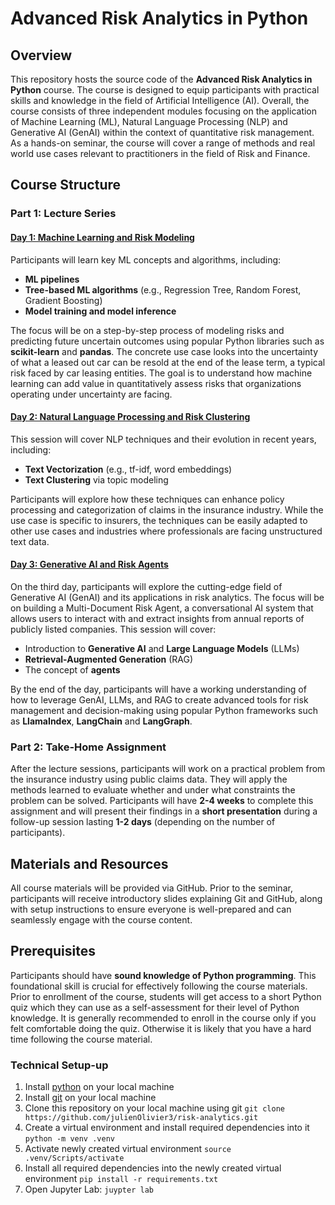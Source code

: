 # Advanced Risk Analytics in Python

## Overview
This repository hosts the source code of the **Advanced Risk Analytics in Python** course. The course is designed to equip participants with practical skills and knowledge in the field of Artificial Intelligence (AI). Overall, the course consists of three independent modules focusing on the application of Machine Learning (ML), Natural Language Processing (NLP) and Generative AI (GenAI) within the context of quantitative risk management. As a hands-on seminar, the course will cover a range of methods and real world use cases relevant to practitioners in the field of Risk and Finance.

## Course Structure

### Part 1: Lecture Series

#### [Day 1: Machine Learning and Risk Modeling](1_ml/ml.ipynb)
Participants will learn key ML concepts and algorithms, including:
- **ML pipelines**
- **Tree-based ML algorithms** (e.g., Regression Tree, Random Forest, Gradient Boosting)
- **Model training and model inference**

The focus will be on a step-by-step process of modeling risks and predicting future uncertain outcomes using popular Python libraries such as **scikit-learn** and **pandas**. The concrete use case looks into the uncertainty of what a leased out car can be resold at the end of the lease term, a typical risk faced by car leasing entities. The goal is to understand how machine learning can add value in quantitatively assess risks that organizations operating under uncertainty are facing.

#### [Day 2: Natural Language Processing and Risk Clustering](2_nlp/nlp.ipynb)
This session will cover NLP techniques and their evolution in recent years, including:
- **Text Vectorization** (e.g., tf-idf, word embeddings)
- **Text Clustering** via topic modeling

Participants will explore how these techniques can enhance policy processing and categorization of claims in the insurance industry. While the use case is specific to insurers, the techniques can be easily adapted to other use cases and industries where professionals are facing unstructured text data.

#### [Day 3: Generative AI and Risk Agents](3_genai/genai.ipynb)
On the third day, participants will explore the cutting-edge field of Generative AI (GenAI) and its applications in risk analytics. The focus will be on building a Multi-Document Risk Agent, a conversational AI system that allows users to interact with and extract insights from annual reports of publicly listed companies. This session will cover:
- Introduction to **Generative AI** and **Large Language Models** (LLMs)
- **Retrieval-Augmented Generation** (RAG)
- The concept of **agents**

By the end of the day, participants will have a working understanding of how to leverage GenAI, LLMs, and RAG to create advanced tools for risk management and decision-making using popular Python frameworks such as **LlamaIndex**, **LangChain** and **LangGraph**.

### Part 2: Take-Home Assignment
After the lecture sessions, participants will work on a practical problem from the insurance industry using public claims data. They will apply the methods learned to evaluate whether and under what constraints the problem can be solved. Participants will have **2-4 weeks** to complete this assignment and will present their findings in a **short presentation** during a follow-up session lasting **1-2 days** (depending on the number of participants).

## Materials and Resources
All course materials will be provided via GitHub. Prior to the seminar, participants will receive introductory slides explaining Git and GitHub, along with setup instructions to ensure everyone is well-prepared and can seamlessly engage with the course content.

## Prerequisites
Participants should have **sound knowledge of Python programming**. This foundational skill is crucial for effectively following the course materials. Prior to enrollment of the course, students will get access to a short Python quiz which they can use as a self-assessment for their level of Python knowledge. It is generally recommended to enroll in the course only if you felt comfortable doing the quiz. Otherwise it is likely that you have a hard time following the course material.

### Technical Setup-up
1. Install [python](https://www.python.org/downloads/release/python-3120/) on your local machine
1. Install [git](https://git-scm.com/downloads) on your local machine
1. Clone this repository on your local machine using git
    `git clone https://github.com/julienOlivier3/risk-analytics.git`
1. Create a virtual environment and install required dependencies into it
    `python -m venv .venv`
1. Activate newly created virtual environment
    `source .venv/Scripts/activate`
1. Install all required dependencies into the newly created virtual environment
    `pip install -r requirements.txt`
1. Open Jupyter Lab:
    `juypter lab`
